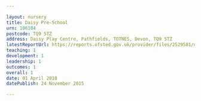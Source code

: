 ```yaml
---

layout: nursery
title: Daisy Pre-School
urn: 106104
postcode: TQ9 5TZ
address: Daisy Play Centre, Pathfields, TOTNES, Devon, TQ9 5TZ
latestReportUrl: https://reports.ofsted.gov.uk/provider/files/2529581/urn/106104.pdf
teaching: 1
development: 1
leadership: 1
outcomes: 1
overall: 1
date: 01 April 2018 
datePublish: 24 November 2015

---
```

